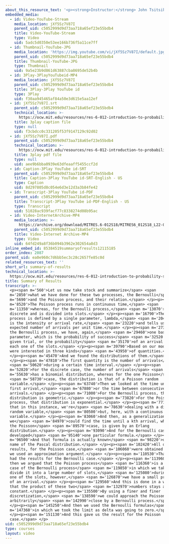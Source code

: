 ```yaml
---
about_this_resource_text: '<p><strong>Instructor:</strong> John Tsitsiklis</p>'
embedded_media:
  - id: Video-YouTube-Stream
    media_location: jXf5Sz7V87I
    parent_uid: c5052999d9d73aa718a65ef23e55bdb4
    title: Video-YouTube-Stream
    type: Video
    uid: 5adc5d0350e53ee166b736f5a11ce7ff
  - id: Thumbnail-YouTube-JPG
    media_location: 'https://img.youtube.com/vi/jXf5Sz7V87I/default.jpg'
    parent_uid: c5052999d9d73aa718a65ef23e55bdb4
    title: Thumbnail-YouTube-JPG
    type: Thumbnail
    uid: 9a5e23b9d861d63887cba8695de52b4b
  - id: 3Play-3PlayYouTubeid-MP4
    media_location: jXf5Sz7V87I
    parent_uid: c5052999d9d73aa718a65ef23e55bdb4
    title: 3Play-3Play YouTube id
    type: 3Play
    uid: f30aa945465af84a50e3d615e5aa12ef
  - id: jXf5Sz7V87I.srt
    parent_uid: c5052999d9d73aa718a65ef23e55bdb4
    technical_location: >-
      https://ocw.mit.edu/resources/res-6-012-introduction-to-probability-spring-2018/part-iii-random-processes/summary-of-results/jXf5Sz7V87I.srt
    title: 3play caption file
    type: null
    uid: f3cbdcc0c331205f53f9147129c92d02
  - id: jXf5Sz7V87I.pdf
    parent_uid: c5052999d9d73aa718a65ef23e55bdb4
    technical_location: >-
      https://ocw.mit.edu/resources/res-6-012-introduction-to-probability-spring-2018/part-iii-random-processes/summary-of-results/jXf5Sz7V87I.pdf
    title: 3play pdf file
    type: null
    uid: aee9b6bba0939e63dfeaaff5455ccf2d
  - id: Caption-3Play YouTube id-SRT
    parent_uid: c5052999d9d73aa718a65ef23e55bdb4
    title: Caption-3Play YouTube id-SRT-English - US
    type: Caption
    uid: 8d297805d8c054e6d3e12d3a3b84fe42
  - id: Transcript-3Play YouTube id-PDF
    parent_uid: c5052999d9d73aa718a65ef23e55bdb4
    title: Transcript-3Play YouTube id-PDF-English - US
    type: Transcript
    uid: 51028ac939facf77c8338274d08b95ac
  - id: Video-InternetArchive-MP4
    media_location: >-
      https://archive.org/download/MITRES.6-012S18/MITRES6_012S18_L22-09_300k.mp4
    parent_uid: c5052999d9d73aa718a65ef23e55bdb4
    title: Video-Internet Archive-MP4
    type: Video
    uid: 64fd249a8f36b094b3962e302654a8d3
inline_embed_id: 85384519summaryofresults12115185
order_index: 2087
parent_uid: ea0e960c7d6bb5ec3c28c2657fe85c0d
related_resources_text: ''
short_url: summary-of-results
technical_location: >-
  https://ocw.mit.edu/resources/res-6-012-introduction-to-probability-spring-2018/part-iii-random-processes/summary-of-results
title: Summary of Results
transcript: >-
  <p><span m='560'>Let us now take stock and summarize</span> <span
  m='2850'>what we have done for these two processes, the Bernoulli</span> <span
  m='5690'>and the Poisson process, and their relation.</span> </p><p><span
  m='8520'>The Poisson process runs in continuous time,</span> <span
  m='11350'>whereas, for the Bernoulli process,</span> <span m='13070'>time is
  discrete and is divided into slots.</span> </p><p><span m='16790'>The Poisson
  process is defined by a single parameter, lambda,</span> <span m='20440'>which
  is the intensity or arrival rate,</span> <span m='23220'>and tells us the
  expected number of arrivals per unit time.</span> </p><p><span m='27350'>For
  the Bernoulli process, we have, again,</span> <span m='29460'>one basic
  parameter, which is the probability of success</span> <span m='32520'>at any
  given trial, or the probability</span> <span m='35170'>of an arrival during
  each one of the slots.</span> </p><p><span m='39790'>Based on our model, we
  were interested in three kinds</span> <span m='43950'>of quantities.</span>
  </p><p><span m='45470'>And we found the distributions of them.</span>
  </p><p><span m='47810'>The first quantity is the number of arrivals</span>
  <span m='50620'>during a certain time interval.</span> </p><p><span
  m='52820'>For the discrete case, the number of arrivals</span> <span
  m='55630'>has a binomial distribution, whereas for the one Poisson</span>
  <span m='58730'>case, the distribution is that of a Poisson random
  variable.</span> </p><p><span m='63740'>Then we looked at the time until the
  first arrival,</span> <span m='67880'>or the time between consecutive
  arrivals.</span> </p><p><span m='71000'>For the Bernoulli process, that
  distribution is geometric.</span> </p><p><span m='73820'>For the Poisson
  process, that distribution is exponential.</span> </p><p><span m='77180'>Note
  that in this instance, we're</span> <span m='78630'>dealing with a discrete
  random variable,</span> <span m='80500'>but, here, with a continuous random
  variable.</span> </p><p><span m='83060'>And then, as a generalization,
  we</span> <span m='84970'>could find the time until a kth arrival, which, in
  the Poisson</span> <span m='89570'>case, is given by an Erlang
  distribution.</span> </p><p><span m='93090'>And for the Bernoulli case, we
  developed</span> <span m='95140'>one particular formula.</span> </p><p><span
  m='96500'>And that formula is actually known</span> <span m='98220'>under the
  name of the Pascal distribution.</span> </p><p><span m='102420'>All of these
  results, for the Poisson case,</span> <span m='106060'>were obtained because
  we used an approximation argument.</span> </p><p><span m='110530'>That is, we
  had the results for the Bernoulli case.</span> </p><p><span m='113960'>But
  then we argued that the Poisson process</span> <span m='116360'>is a limiting
  case of the Bernoulli process</span> <span m='119850'>in which we take time,
  divide it into a large number of slots,</span> <span m='125080'>during each
  one of the slots, however,</span> <span m='126870'>we have a small probability
  of an arrival.</span> </p><p><span m='129560'>And this is done in a way so
  that the product of these two</span> <span m='132970'>numbers stays a
  constant.</span> </p><p><span m='135500'>By using a finer and finer
  discretization,</span> <span m='138590'>we could approach the Poisson process
  arbitrarily</span> <span m='142990'>close by a Bernoulli process.</span>
  </p><p><span m='145250'>And then we used the Bernoulli formulas</span> <span
  m='147360'>in which we took the limit as delta was going to zero.</span>
  </p><p><span m='151130'>And this gave us the result for the Poisson
  case.</span> </p>
uid: c5052999d9d73aa718a65ef23e55bdb4
type: courses
layout: video
---
```

